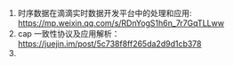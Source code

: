 1. 时序数据在滴滴实时数据开发平台中的处理和应用:
https://mp.weixin.qq.com/s/RDnYogS1h6n_7r7GqTLLww
2. cap 一致性协议及应用解析：https://juejin.im/post/5c738f8ff265da2d9d1cb378
3. 